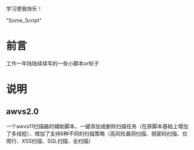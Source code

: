 学习使我快乐！

"Some_Script" 
# 前言
工作一年陆陆续续写的一些小脚本or轮子
# 说明

## awvs2.0
一个awvs11扫描器的辅助脚本，一键添加或删除扫描任务（在原脚本基础上增加了多线程）、增加了支持6种不同的扫描策略（高风险漏洞扫描、弱密码扫描、仅爬行、XSS扫描、SQL扫描、全扫描）
